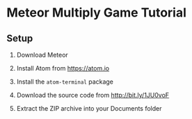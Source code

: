 Meteor Multiply Game Tutorial
=============================

Setup
-----

1. Download Meteor

2. Install Atom from https://atom.io

3. Install the `atom-terminal` package

4. Download the source code from http://bit.ly/1JU0voF

5. Extract the ZIP archive into your Documents folder

